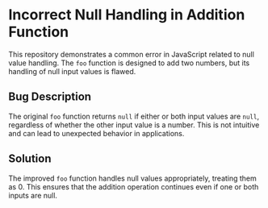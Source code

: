 # Incorrect Null Handling in Addition Function

This repository demonstrates a common error in JavaScript related to null value handling. The `foo` function is designed to add two numbers, but its handling of null input values is flawed.

## Bug Description
The original `foo` function returns `null` if either or both input values are `null`, regardless of whether the other input value is a number.  This is not intuitive and can lead to unexpected behavior in applications.

## Solution
The improved `foo` function handles null values appropriately, treating them as 0.  This ensures that the addition operation continues even if one or both inputs are null.